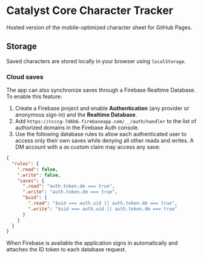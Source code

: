 # Catalyst Core Character Tracker

Hosted version of the mobile-optimized character sheet for GitHub Pages.

## Storage

Saved characters are stored locally in your browser using `localStorage`.

### Cloud saves

The app can also synchronize saves through a Firebase Realtime Database. To
enable this feature:

1. Create a Firebase project and enable **Authentication** (any provider or
   anonymous sign-in) and the **Realtime Database**.
2. Add `https://ccccg-7d6b6.firebaseapp.com/__/auth/handler` to the list of
   authorized domains in the Firebase Auth console.
3. Use the following database rules to allow each authenticated user to
   access only their own saves while denying all other reads and writes. A DM
   account with a `dm` custom claim may access any save:

```json
{
  "rules": {
    ".read": false,
    ".write": false,
    "saves": {
      ".read": "auth.token.dm === true",
      ".write": "auth.token.dm === true",
      "$uid": {
        ".read": "$uid === auth.uid || auth.token.dm === true",
        ".write": "$uid === auth.uid || auth.token.dm === true"
      }
    }
  }
}
```

When Firebase is available the application signs in automatically and attaches
the ID token to each database request.

